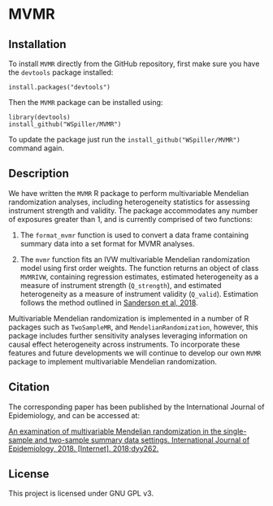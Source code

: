 # MVMR

## Installation

To install `MVMR` directly from the GitHub repository, first make sure you have the `devtools` package installed:

    install.packages("devtools")

Then the `MVMR` package can be installed using:

    library(devtools)
    install_github("WSpiller/MVMR")
    
To update the package just run the `install_github("WSpiller/MVMR")` command again.

## Description

We have written the `MVMR` R package to perform multivariable Mendelian randomization analyses, including heterogeneity
statistics for assessing instrument strength and validity. The package accommodates any number of exposures greater than 1,
and is currently comprised of two functions:

1. The `format_mvmr` function is used to convert a data frame containing summary data into a set format for MVMR analyses.

2. The `mvmr` function fits an IVW multivariable Mendelian randomization model using first order weights. The function returns 
an object of class `MVMRIVW`, containing regression estimates, estimated heterogeneity as a measure of instrument strength
(`Q_strength`), and estimated heterogeneity as a measure of instrument validity (`Q_valid`). Estimation follows the method
outlined in [Sanderson et al, 2018](https://dx.doi.org/10.1093/ije/dyy262).

Multivariable Mendelian randomization is implemented in a number of R packages such as `TwoSampleMR`, and `MendelianRandomization`,
however, this package includes further sensitivity analyses leveraging information on causal effect heterogeneity across instruments.
To incorporate these features and future developments we will  continue to develop our own `MVMR` package to implement multivariable
Mendelian randomization.

## Citation

The corresponding paper has been published by the International Journal of Epidemiology, and can be accessed at:

[An examination of multivariable Mendelian randomization in the single-sample and two-sample summary data settings. International Journal of Epidemiology, 2018. [Internet]. 2018;dyy262.](https://dx.doi.org/10.1093/ije/dyy262)

## License

This project is licensed under GNU GPL v3.




